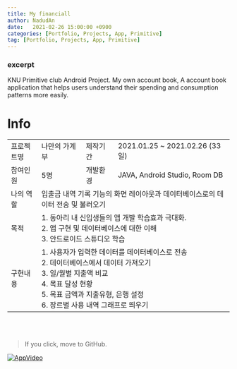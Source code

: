```yaml
---
title: My financiall
author: NadudAn
date:   2021-02-26 15:00:00 +0900
categories: [Portfolio, Projects, App, Primitive]
tag: [Portfolio, Projects, App, Primitive]
---
```


### excerpt

KNU Primitive club Android Project. My own account book, A account book application that helps users understand their spending and consumption patterns more easily.

# Info
<table> 
  <tr>
    <td>프로젝트명</td>
    <td>나만의 가계부</td>
    <td>제작기간</td>
    <td>2021.01.25 ~ 2021.02.26 (33일)</td>
  </tr>
  <tr>
    <td>참여인원</td>
    <td>5명</td>
    <td>개발환경</td>
    <td>JAVA, Android Studio, Room DB</td>
  </tr>
  <tr>
    <td>나의 역할</td>
    <td colspan = 3>입출금 내역 기록 기능의 화면 레이아웃과 데이터베이스로의 데이터 전송 및 불러오기</td>
  </tr>
  <tr rowspan = 3>
    <td>목적</td>
    <td colspan = 3>
      1. 동아리 내 신입생들의 앱 개발 학습효과 극대화.<br>
      2. 앱 구현 및 데이터베이스에 대한 이해<br>
      3. 안드로이드 스튜디오 학습<br>
    </td>
  </tr>
  <tr rowspan = 6>
    <td>구현내용</td>
    <td colspan = 3>
      1. 사용자가 입력한 데이터를 데이터베이스로 전송<br>
      2. 데이터베이스에서 데이터 가져오기<br>
      3. 일/월별 지출액 비교<br>
      4. 목표 달성 현황<br>
      5. 목표 금액과 지출유형, 은행 설정<br>
      6. 장르별 사용 내역 그래프로 띄우기<br>
    </td>
  </tr>
</table>
<br><br>

> If you click, move to GitHub.

<a href="https://github.com/NadudAn/MyFinancialledger">![AppVideo](https://user-images.githubusercontent.com/84761609/153580160-7f34d557-f07d-4ee8-b3b4-9dad5d63dbac.gif)</a>
